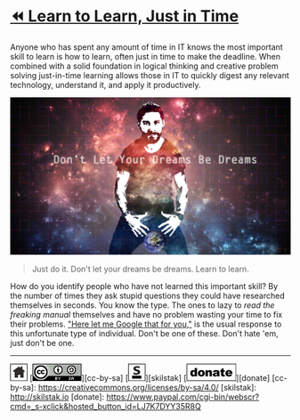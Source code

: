 # [⏪ Learn to Learn, Just in Time](/README.md)

Anyone who has spent any amount of time in IT knows the most important
skill to learn is how to learn, often just in time to make the
deadline. When combined with a solid foundation in logical thinking
and creative problem solving just-in-time learning allows those in
IT to quickly digest any relevant technology, understand it, and
apply it productively. 

![dreams](/assets/dreams.jpg)

> Just do it. Don't let your dreams be dreams. Learn to learn.  

How do you identify people who have not learned this important
skill?  By the number of times they ask stupid questions they could
have researched themselves in seconds. You know the type. The ones
to lazy to *read the freaking manual* themselves and have no problem
wasting your time to fix their problems. ["Here let me Google that
for you,"](http://lmgtfy.com) is the usual response to this unfortunate
type of individual.  Don't be one of these.  Don't hate 'em, just
don't be one.

---
[![home](/assets/home-bw.png)](/README.md)
[![cc-by-sa](/assets/cc-by-sa.png)][cc-by-sa]
[![skilstak](/assets/skilstak-logo-bw.png)][skilstak]
[![donate](/assets/donate-bw.png)][donate]
[cc-by-sa]: https://creativecommons.org/licenses/by-sa/4.0/
[skilstak]: http://skilstak.io
[donate]: https://www.paypal.com/cgi-bin/webscr?cmd=_s-xclick&hosted_button_id=LJ7K7DYY35R8Q


